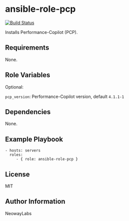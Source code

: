 ansible-role-pcp
=========

[![Build Status](https://travis-ci.org/NeowayLabs/ansible-role-pcp.svg?branch=master)](https://travis-ci.org/NeowayLabs/ansible-role-pcp)

Installs Performance-Copilot (PCP).

Requirements
------------

None.

Role Variables
--------------

Optional:

`pcp_version`: Performance-Copilot version, default `4.1.1-1`

Dependencies
------------

None.

Example Playbook
----------------

    - hosts: servers
      roles:
         - { role: ansible-role-pcp }

License
-------

MIT

Author Information
------------------

NeowayLabs
